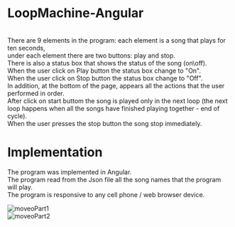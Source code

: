 # LoopMachine-Angular
</br>
There are 9 elements in the program: each element is a song that plays for ten seconds,</br>
under each element there are two buttons: play and stop.</br>
There is also a status box that shows the status of the song (on\off).</br>
When the user click on Play button the status box change to "On".</br>
When the user click on Stop button the status box change to "Off".</br>
In addition, at the bottom of the page, appears all the actions that the user performed in order.</br>
After click on start buttom the song is played only in the next loop (the next loop happens when all the songs have finished playing together - end of cycle).</br>
When the user presses the stop button the song stop immediately.</br>

# Implementation
The program was implemented in Angular.</br>
The program read from the Json file all the song names that the program will play.</br>
The program is responsive to any cell phone / web browser device. </br>




![moveoPart1](https://user-images.githubusercontent.com/65177459/125970498-57d1cf5d-dd90-427e-bb75-31faadc4e8c4.png)
</br>
![moveoPart2](https://user-images.githubusercontent.com/65177459/125970505-1a14d2d2-1787-4ef8-8d8b-a7ecee3a183f.png)
